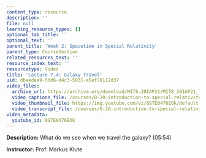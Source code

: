 ```yaml
---
content_type: resource
description: ''
file: null
learning_resource_types: []
optional_tab_title: ''
optional_text: ''
parent_title: 'Week 2: Spacetime in Special Relativity'
parent_type: CourseSection
related_resources_text: ''
resource_index_text: ''
resourcetype: Video
title: 'Lecture 7.4: Galaxy Travel'
uid: dbaedea9-5dd6-d4c3-5931-e5ef78112d37
video_files:
  archive_url: https://archive.org/download/MIT8.20IAP21/MIT8_20IAP21_lec07-4_300k.mp4
  video_captions_file: /courses/8-20-introduction-to-special-relativity-january-iap-2021/f0d32eaff14752769318d9d9570da622_0STE0476EOk.vtt
  video_thumbnail_file: https://img.youtube.com/vi/0STE0476EOk/default.jpg
  video_transcript_file: /courses/8-20-introduction-to-special-relativity-january-iap-2021/e063ed96e4efa30ef7fd0a120cddfbae_0STE0476EOk.pdf
video_metadata:
  youtube_id: 0STE0476EOk
---
```


**Description:** What do we see when we travel the galaxy? (05:54)

**Instructor:** Prof. Markus Klute
